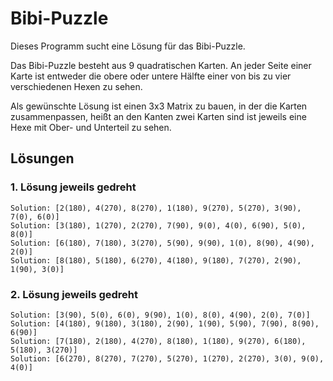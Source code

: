 # Bibi-Puzzle

Dieses Programm sucht eine Lösung für das Bibi-Puzzle.

Das Bibi-Puzzle besteht aus 9 quadratischen Karten.
An jeder Seite einer Karte ist entweder die obere oder untere Hälfte einer von bis zu vier verschiedenen Hexen zu sehen.

Als gewünschte Lösung ist einen 3x3 Matrix zu bauen, in der die Karten zusammenpassen, heißt an den Kanten zwei Karten sind ist jeweils eine Hexe mit Ober- und Unterteil zu sehen.

## Lösungen

### 1. Lösung jeweils gedreht
```
Solution: [2(180), 4(270), 8(270), 1(180), 9(270), 5(270), 3(90), 7(0), 6(0)]
Solution: [3(180), 1(270), 2(270), 7(90), 9(0), 4(0), 6(90), 5(0), 8(0)]
Solution: [6(180), 7(180), 3(270), 5(90), 9(90), 1(0), 8(90), 4(90), 2(0)]
Solution: [8(180), 5(180), 6(270), 4(180), 9(180), 7(270), 2(90), 1(90), 3(0)]
```

### 2. Lösung jeweils gedreht
```
Solution: [3(90), 5(0), 6(0), 9(90), 1(0), 8(0), 4(90), 2(0), 7(0)]
Solution: [4(180), 9(180), 3(180), 2(90), 1(90), 5(90), 7(90), 8(90), 6(90)]
Solution: [7(180), 2(180), 4(270), 8(180), 1(180), 9(270), 6(180), 5(180), 3(270)]
Solution: [6(270), 8(270), 7(270), 5(270), 1(270), 2(270), 3(0), 9(0), 4(0)]
```
